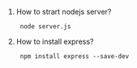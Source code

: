 1. How to strart nodejs server?
        
        node server.js

2. How to install express?
        
        npm install express --save-dev
